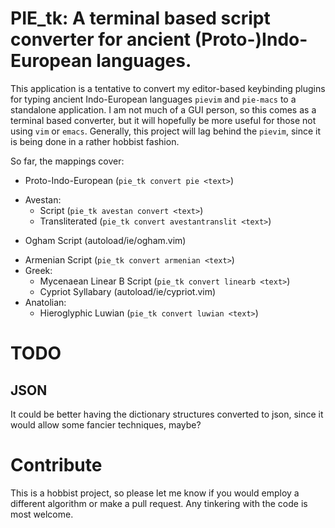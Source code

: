 # PIE_tk: A terminal based script converter for ancient (Proto-)Indo-European languages.

This application is a tentative to convert my editor-based keybinding plugins for typing ancient Indo-European languages `pievim` and `pie-macs` to a standalone application.
I am not much of a GUI person, so this comes as a terminal based converter, but it will hopefully be more useful for those not using `vim` or `emacs`.
Generally, this project will lag behind the `pievim`, since it is being done in a rather hobbist fashion.

So far, the mappings cover:
 - Proto-Indo-European (`pie_tk convert pie <text>`)
 <!-- - Vedic: Harvard-Kyoto transliteration to IAST (autoload/ie/vedichk.vim) -->
 <!-- - Old Persian Cuneiform (autoload/ie/oldpersian.vim) -->
 - Avestan: 
     - Script (`pie_tk avestan convert <text>`) 
     - Transliterated (`pie_tk convert avestantranslit <text>`)
 <!-- - Old Church Slavonic Glagolitic (glagolitic) -->
 <!-- - Oscan Script (autoload/ie/oscan.vim) -->
 - Ogham Script (autoload/ie/ogham.vim)
 <!-- - Gothic (autoload/ie/gothic.vim) -->
 - Armenian Script (`pie_tk convert armenian <text>`)
 - Greek:
    <!-- - Polytonic Greek (autoload/ie/polytonicgreek.vim) -->
    - Mycenaean Linear B Script (`pie_tk convert linearb <text>`)
    - Cypriot Syllabary (autoload/ie/cypriot.vim)
 - Anatolian:
    - Hieroglyphic Luwian (`pie_tk convert luwian <text>`)
    <!-- - Lydian (autoload/ie/lydian.vim) -->
    <!-- - Lycian (autoload/ie/lycian.vim) -->
    <!-- - Carian (autoload/ie/carian.vim) -->



# TODO

## JSON

It could be better having the dictionary structures converted to json, since it would allow some fancier techniques, maybe?

# Contribute

This is a hobbist project, so please let me know if you would employ a different algorithm or make a pull request.
Any tinkering with the code is most welcome.

